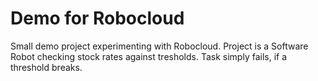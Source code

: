 # Demo for Robocloud

Small demo project experimenting with Robocloud. Project is a Software Robot checking stock rates against tresholds. Task simply fails, if a threshold breaks.
